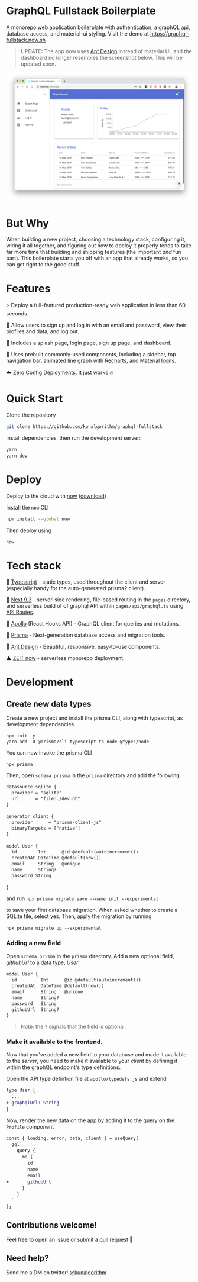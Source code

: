 # GraphQL Fullstack Boilerplate

A monorepo web application boilerplate with authentication, a graphQL api, database access, and material-ui styling. Visit the demo at https://graphql-fullstack.now.sh

> UPDATE: The app now uses [Ant Design](https://ant.design) instead of material UI, and the dashboard no longer resembles the screenshot below. This will be updated soon.

![Screenshot](static/screenshot.png)

# But Why

When building a new project, choosing a technology stack, configuring it, wiring it all together, and figuring out how to dpeloy it properly tends to take far more time that building and shipping features (the important _and_ fun part). This boilerplate starts you off with an app that already works, so you can get right to the good stuff.

# Features

⚡️ Deploy a full-featured production-ready web application in less than 60 seconds.

🔐 Allow users to sign up and log in with an email and password, view their profiles and data, and log out.

📃 Includes a splash page, login page, sign up page, and dashboard.

🤖‍‍ Uses prebuilt commonly-used components, including a sidebar, top navigation bar, animated line graph with [Recharts](http://recharts.org/en-US/), and [Material Icons](https://material.io/resources/icons/).

☁️ [Zero Config Deployments](https://zeit.co/blog/zero-config). It just works 🔥

# Quick Start

Clone the repository

```bash
git clone https://github.com/kunalgorithm/graphql-fullstack
```

install dependencies, then run the development server:

```bash
yarn
yarn dev
```

# Deploy

Deploy to the cloud with [now](https://zeit.co/now) ([download](https://zeit.co/download))

Install the `now` CLI

```bash
npm install --global now
```

Then deploy using

```bash
now
```

# Tech stack

🤖 [Typescript](https://www.typescriptlang.org) - static types, used throughout the client and server (especially handy for the auto-generated prisma2 client).

🌚 [Next 9.3](https://github.com/zeit/next.js) - server-side rendering, file-based routing in the `pages` directory, and serverless build of of graphql API within `pages/api/graphql.ts` using [API Routes](https://github.com/zeit/next.js#api-routes).

🦋 [Apollo](https://www.apollographql.com/docs/react/hooks-migration/) (React Hooks API) - GraphQL client for queries and mutations.

🦄 [Prisma](https://prisma.io) - Next-generation database access and migration tools.

💅 [Ant Design](https:/ant.design) - Beautiful, responsive, easy-to-use components.

▲ [ZEIT now](https://now.sh) - serverless monorepo deployment.

# Development

## Create new data types

Create a new project and install the prisma CLI, along with typescript, as development dependencies

```
npm init -y
yarn add -D @prisma/cli typescript ts-node @types/node
```

You can now invoke the prisma CLI

```
npx prisma
```

Then, open `schema.prisma` in the `prisma` directory and add the following

```prisma
datasource sqlite {
  provider = "sqlite"
  url      = "file:./dev.db"
}

generator client {
  provider      = "prisma-client-js"
  binaryTargets = ["native"]
}

model User {
  id        Int      @id @default(autoincrement())
  createdAt DateTime @default(now())
  email     String   @unique
  name      String?
  password String

}

```

and run
`npx prisma migrate save --name init --experimental`

to save your first database migration. When asked whether to create a SQLite file, select yes. Then, apply the migration by running

`npx prisma migrate up --experimental`

### Adding a new field

Open `schema.prisma` in the `prisma` directory. Add a new optional field, _githubUrl_ to a data type, _User_.

```prisma
model User {
  id         Int      @id @default(autoincrement())
  createdAt  DateTime @default(now())
  email      String   @unique
  name       String?
  password   String
  githubUrl  String?
}
```

> Note: the `?` signals that the field is optional.

### Make it available to the frontend.

Now that you've added a new field to your database and made it available to the _server_, you need to make it available to your _client_ by defining it within the graphQL endpoint's type definitions.

Open the API type defintion file at `apollo/typedefs.js` and extend

```diff
type User {
  ...
+ graphqlUrl: String
}
```

Now, render the new data on the app by adding it to the query on the `Profile` component

```diff
const { loading, error, data, client } = useQuery(
  gql`
    query {
      me {
        id
        name
        email
+       githubUrl
      }
    }
  `
);
```

## Contributions welcome!

Feel free to open an issue or submit a pull request 🙂

## Need help?

Send me a DM on twitter! [@kunalgorithm](https://twitter.com/kunalgorithm)
